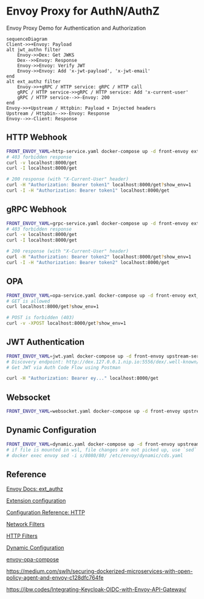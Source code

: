 # Envoy Proxy for AuthN/AuthZ

Envoy Proxy Demo for Authentication and Authorization

```mermaid
sequenceDiagram
Client->>+Envoy: Payload
alt jwt_authn filter
    Envoy->>Dex: Get JWKS
    Dex-->>Envoy: Response
    Envoy->>Envoy: Verify JWT
    Envoy->>Envoy: Add 'x-jwt-payload', 'x-jwt-email'
end
alt ext_authz filter
    Envoy->>+gRPC / HTTP service: gRPC / HTTP call
    gRPC / HTTP service->>gRPC / HTTP service: Add 'x-current-user'
    gRPC / HTTP service-->>-Envoy: 200
end
Envoy->>+Upstream / Httpbin: Payload + Injected headers
Upstream / Httpbin-->>-Envoy: Response
Envoy-->>-Client: Response
```

## HTTP Webhook

```sh
FRONT_ENVOY_YAML=http-service.yaml docker-compose up -d front-envoy ext_authz-http-service upstream-service
# 403 forbidden response
curl -v localhost:8000/get
curl -I localhost:8000/get

# 200 response (with "X-Current-User" header)
curl -H "Authorization: Bearer token1" localhost:8000/get?show_env=1
curl -I -H "Authorization: Bearer token1" localhost:8000/get
```

## gRPC Webhook

```sh
FRONT_ENVOY_YAML=grpc-service.yaml docker-compose up -d front-envoy ext_authz-grpc-service upstream-service
# 403 forbidden response
curl -v localhost:8000/get
curl -I localhost:8000/get

# 200 response (with "X-Current-User" header)
curl -H "Authorization: Bearer token2" localhost:8000/get?show_env=1
curl -I -H "Authorization: Bearer token2" localhost:8000/get
```

## OPA

```sh
FRONT_ENVOY_YAML=opa-service.yaml docker-compose up -d front-envoy ext_authz-opa-service upstream-service
# GET is allowed
curl localhost:8000/get?show_env=1

# POST is forbidden (403)
curl -v -XPOST localhost:8000/get?show_env=1
```

## JWT Authentication

```sh
FRONT_ENVOY_YAML=jwt.yaml docker-compose up -d front-envoy upstream-service dex
# Discovery endpoint: http://dex.127.0.0.1.nip.io:5556/dex/.well-known/openid-configuration
# Get JWT via Auth Code Flow using Postman

curl -H "Authorization: Bearer ey..." localhost:8000/get
```

## Websocket

```sh
FRONT_ENVOY_YAML=websocket.yaml docker-compose up -d front-envoy upstream-websocket-service
```

## Dynamic Configuration

```sh
FRONT_ENVOY_YAML=dynamic.yaml docker-compose up -d front-envoy upstream-service
# if file is mounted in wsl, file changes are not picked up, use `sed` instead
# docker exec envoy sed -i s/8080/80/ /etc/envoy/dynamic/cds.yaml
```

## Reference

[Envoy Docs: ext_authz](https://www.envoyproxy.io/docs/envoy/latest/start/sandboxes/ext_authz)

[Extension configuration](https://www.envoyproxy.io/docs/envoy/latest/configuration/overview/extension)

[Configuration Reference: HTTP](https://www.envoyproxy.io/docs/envoy/latest/configuration/http/http)

[Network Filters](https://www.envoyproxy.io/docs/envoy/latest/configuration/listeners/network_filters/network_filters)

[HTTP Filters](https://www.envoyproxy.io/docs/envoy/latest/configuration/http/http_filters/http_filters)

[Dynamic Configuration](https://www.envoyproxy.io/docs/envoy/latest/configuration/overview/examples)

[envoy-opa-compose](http://github.com/shanesoh/envoy-opa-compose)

https://medium.com/swlh/securing-dockerized-microservices-with-open-policy-agent-and-envoy-c128dfc764fe

https://jbw.codes/Integrating-Keycloak-OIDC-with-Envoy-API-Gateway/
